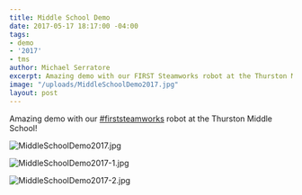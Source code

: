 ```yaml
---
title: Middle School Demo
date: 2017-05-17 18:17:00 -04:00
tags:
- demo
- '2017'
- tms
author: Michael Serratore
excerpt: Amazing demo with our FIRST Steamworks robot at the Thurston Middle School!
image: "/uploads/MiddleSchoolDemo2017.jpg"
layout: post
---
```


Amazing demo with our <a href="https://twitter.com/hashtag/firststeamworks?src=hash">#firststeamworks</a> robot at the Thurston Middle School!

![MiddleSchoolDemo2017.jpg](/uploads/MiddleSchoolDemo2017.jpg)

![MiddleSchoolDemo2017-1.jpg](/uploads/MiddleSchoolDemo2017-1.jpg)

![MiddleSchoolDemo2017-2.jpg](/uploads/MiddleSchoolDemo2017-2.jpg)
